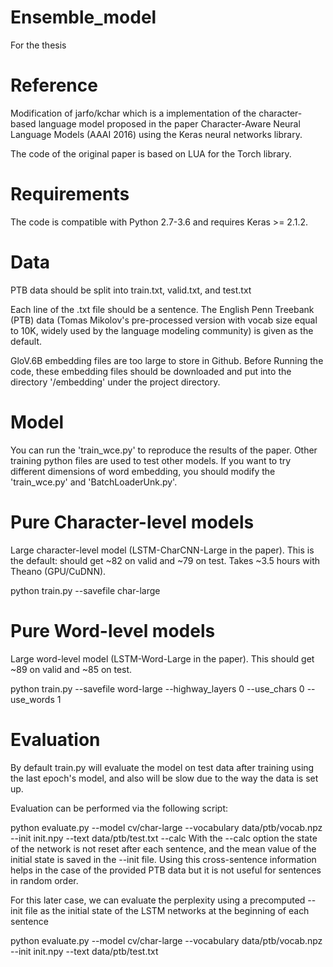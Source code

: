 # Ensemble_model
For the thesis
# Reference
Modification of jarfo/kchar which is a implementation of the character-based language model proposed in the paper Character-Aware Neural Language Models (AAAI 2016) using the Keras neural networks library.

The code of the original paper is based on LUA for the Torch library.

# Requirements
The code is compatible with Python 2.7-3.6 and requires Keras >= 2.1.2.

# Data
PTB data should be split into train.txt, valid.txt, and test.txt

Each line of the .txt file should be a sentence. The English Penn Treebank (PTB) data (Tomas Mikolov's pre-processed version with vocab size equal to 10K, widely used by the language modeling community) is given as the default.

GloV.6B embedding files are too large to store in Github. Before Running the code, these embedding files should be downloaded and put into the directory '/embedding' under the project directory.
# Model
You can run the 'train_wce.py' to reproduce the results of the paper. Other training python files are used to test other models. If you want to try different dimensions of word embedding, you should modify the 'train_wce.py' and 'BatchLoaderUnk.py'.

# Pure Character-level models
Large character-level model (LSTM-CharCNN-Large in the paper). This is the default: should get ~82 on valid and ~79 on test. Takes ~3.5 hours with Theano (GPU/CuDNN).

python train.py --savefile char-large
# Pure Word-level models
Large word-level model (LSTM-Word-Large in the paper). This should get ~89 on valid and ~85 on test.

python train.py --savefile word-large --highway_layers 0 --use_chars 0 --use_words 1
# Evaluation
By default train.py will evaluate the model on test data after training using the last epoch's model, and also will be slow due to the way the data is set up.

Evaluation can be performed via the following script:

python evaluate.py --model cv/char-large --vocabulary data/ptb/vocab.npz --init init.npy --text data/ptb/test.txt --calc
With the --calc option the state of the network is not reset after each sentence, and the mean value of the initial state is saved in the --init file. Using this cross-sentence information helps in the case of the provided PTB data but it is not useful for sentences in random order.

For this later case, we can evaluate the perplexity using a precomputed --init file as the initial state of the LSTM networks at the beginning of each sentence

python evaluate.py --model cv/char-large --vocabulary data/ptb/vocab.npz --init init.npy --text data/ptb/test.txt
